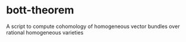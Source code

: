 # bott-theorem
A script to compute cohomology of homogeneous vector bundles over rational homogeneous varieties
